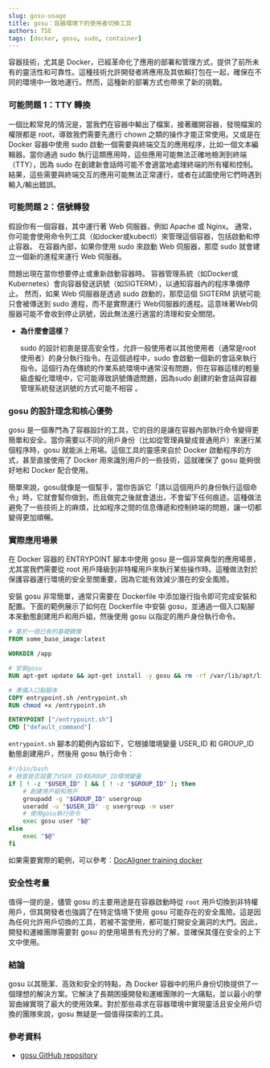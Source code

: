 ```yaml
---
slug: gosu-usage
title: gosu：容器環境下的使用者切換工具
authors: TSE
tags: [docker, gosu, sudo, container]
---
```


容器技術，尤其是 Docker，已經革命化了應用的部署和管理方式，提供了前所未有的靈活性和可靠性。這種技術允許開發者將應用及其依賴打包在一起，確保在不同的環境中一致地運行。然而，這種新的部署方式也帶來了新的挑戰。

<!--truncate-->

### 可能問題 1：TTY 轉換

一個比較常見的情況是，當我們在容器中輸出了檔案，接著離開容器，發現檔案的權限都是 root，導致我們需要先進行 chown 之類的操作才能正常使用。又或是在 Docker 容器中使用 sudo 啟動一個需要與終端交互的應用程序，比如一個文本編輯器。當你通過 sudo 執行這類應用時，這些應用可能無法正確地檢測到終端（TTY），因為 sudo 在創建新會話時可能不會適當地處理終端的所有權和控制。結果，這些需要與終端交互的應用可能無法正常運行，或者在試圖使用它們時遇到輸入/輸出錯誤。

### 可能問題 2：信號轉發

假設你有一個容器，其中運行著 Web 伺服器，例如 Apache 或 Nginx。 通常，你可能會使用命令列工具（如docker或kubectl）來管理這個容器，包括啟動和停止容器。 在容器內部，如果你使用 sudo 來啟動 Web 伺服器，那麼 sudo 就會建立一個新的進程來運行 Web 伺服器。

問題出現在當你想要停止或重新啟動容器時。 容器管理系統（如Docker或Kubernetes）會向容器發送訊號（如SIGTERM），以通知容器內的程序準備停止。 然而，如果 Web 伺服器是透過 sudo 啟動的，那麼這個 SIGTERM 訊號可能只會被傳送到 sudo 進程，而不是實際運行 Web伺服器的進程。這意味著Web伺服器可能不會收到停止訊號，因此無法進行適當的清理和安全關閉。

- **為什麼會這樣？**

    sudo 的設計初衷是提高安全性，允許一般使用者以其他使用者（通常是root使用者）的身分執行指令。在這個過程中，sudo 會啟動一個新的會話來執行指令。這個行為在傳統的作業系統環境中通常沒有問題，但在容器這樣的輕量級虛擬化環境中，它可能導致訊號傳遞問題，因為sudo 創建的新會話與容器管理系統發送訊號的方式可能不相容 。

### gosu 的設計理念和核心優勢

gosu 是一個專門為了容器設計的工具，它的目的是讓在容器內部執行命令變得更簡單和安全。當你需要以不同的用戶身份（比如從管理員變成普通用戶）來運行某個程序時，gosu 就能派上用場。這個工具的靈感來自於 Docker 啟動程序的方式，甚至直接使用了 Docker 用來識別用戶的一些技術，這就確保了 gosu 能夠很好地和 Docker 配合使用。

簡單來說，gosu就像是一個幫手，當你告訴它「請以這個用戶的身份執行這個命令」時，它就會幫你做到，而且做完之後就會退出，不會留下任何痕迹。這種做法避免了一些技術上的麻煩，比如程序之間的信息傳遞和控制終端的問題，讓一切都變得更加順暢。

### 實際應用場景

在 Docker 容器的 ENTRYPOINT 腳本中使用 gosu 是一個非常典型的應用場景，尤其當我們需要從 root 用戶降級到非特權用戶來執行某些操作時。這種做法對於保護容器運行環境的安全至關重要，因為它能有效減少潛在的安全風險。

安裝 gosu 非常簡單，通常只需要在 Dockerfile 中添加幾行指令即可完成安裝和配置。下面的範例展示了如何在 Dockerfile 中安裝 gosu，並通過一個入口點腳本來動態創建用戶和用戶組，然後使用 gosu 以指定的用戶身份執行命令。

```Dockerfile
# 基於一個已有的基礎鏡像
FROM some_base_image:latest

WORKDIR /app

# 安裝gosu
RUN apt-get update && apt-get install -y gosu && rm -rf /var/lib/apt/lists/*

# 準備入口點腳本
COPY entrypoint.sh /entrypoint.sh
RUN chmod +x /entrypoint.sh

ENTRYPOINT ["/entrypoint.sh"]
CMD ["default_command"]
```

`entrypoint.sh` 腳本的範例內容如下，它根據環境變量 USER_ID 和 GROUP_ID 動態創建用戶，然後用 gosu 執行命令：

```bash
#!/bin/bash
# 檢查是否設置了USER_ID和GROUP_ID環境變量
if [ ! -z "$USER_ID" ] && [ ! -z "$GROUP_ID" ]; then
    # 創建用戶組和用戶
    groupadd -g "$GROUP_ID" usergroup
    useradd -u "$USER_ID" -g usergroup -m user
    # 使用gosu執行命令
    exec gosu user "$@"
else
    exec "$@"
fi
```

如果需要實際的範例，可以參考：[DocAligner training docker](https://github.com/DocsaidLab/DocAligner/blob/main/docker/Dockerfile)

### 安全性考量

值得一提的是，儘管 gosu 的主要用途是在容器啟動時從 `root` 用戶切換到非特權用戶，但其開發者也強調了在特定情境下使用 gosu 可能存在的安全風險。這是因為任何允許用戶切換的工具，若被不當使用，都可能打開安全漏洞的大門。因此，開發和運維團隊需要對 gosu 的使用場景有充分的了解，並確保其僅在安全的上下文中使用。

### 結論

gosu 以其簡潔、高效和安全的特點，為 Docker 容器中的用戶身份切換提供了一個理想的解決方案。它解決了長期困擾開發和運維團隊的一大痛點，並以最小的學習曲線實現了最大的使用效果。對於那些尋求在容器環境中實現靈活且安全用戶切換的團隊來說，gosu 無疑是一個值得探索的工具。

### 參考資料

- [gosu GitHub repository](https://github.com/tianon/gosu)
